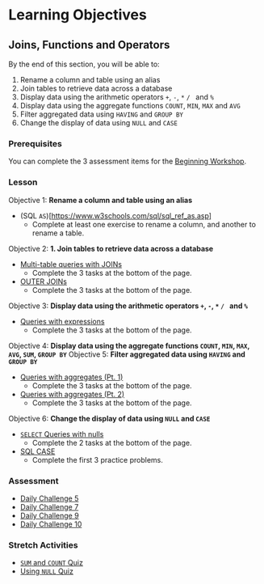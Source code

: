 # Learning Objectives
## Joins, Functions and Operators
By the end of this section, you will be able to:
1. Rename a column and table using an alias 
1. Join tables to retrieve data across a database
1. Display data using the arithmetic operators `+`, `-`, `*` `/ ` and `%`
1. Display data using the aggregate functions `COUNT`, `MIN`, `MAX` and `AVG`
1. Filter aggregated data using `HAVING` and `GROUP BY`
1. Change the display of data using `NULL` and `CASE`

### Prerequisites
You can complete the 3 assessment items for the [Beginning Workshop](./00-Beginning.md).

### Lesson 
Objective 1: **Rename a column and table using an alias**
* (SQL `AS`)[https://www.w3schools.com/sql/sql_ref_as.asp]
    * Complete at least one exercise to rename a column, and another to rename a table.

Objective 2: **1. Join tables to retrieve data across a database** 
* [Multi-table queries with JOINs](https://sqlbolt.com/lesson/select_queries_with_joins)
    * Complete the 3 tasks at the bottom of the page.
* [OUTER JOINs](https://sqlbolt.com/lesson/select_queries_with_outer_joins)
    * Complete the 3 tasks at the bottom of the page. 

Objective 3: **Display data using the arithmetic operators `+`, `-`, `*` `/ ` and `%`**
* [Queries with expressions ](https://sqlbolt.com/lesson/select_queries_with_expressions)
    * Complete the 3 tasks at the bottom of the page. 

Objective 4: **Display data using the aggregate functions `COUNT`, `MIN`, `MAX`, `AVG`, `SUM`, `GROUP BY`** 
Objective 5: **Filter aggregated data using `HAVING` and `GROUP BY`**
* [Queries with aggregates (Pt. 1)](https://sqlbolt.com/lesson/select_queries_with_aggregates)
    * Complete the 3 tasks at the bottom of the page. 
* [Queries with aggregates (Pt. 2)](https://sqlbolt.com/lesson/select_queries_with_aggregates_pt_2)
    * Complete the 3 tasks at the bottom of the page. 

Objective 6: **Change the display of data using `NULL` and `CASE`**
* [`SELECT` Queries with nulls](https://sqlbolt.com/lesson/select_queries_with_nulls)
    * Complete the 2 tasks at the bottom of the page. 
* [SQL CASE](https://mode.com/resources/sql-tutorial/sql-case/)
    * Complete the first 3 practice problems. 

### Assessment 
* [Daily Challenge 5](https://www.sqlprep.com/sc_dailychallenge/daily-challenge-5/)
* [Daily Challenge 7](https://www.sqlprep.com/sc_dailychallenge/daily-challenge-7/)
* [Daily Challenge 9](https://www.sqlprep.com/sc_dailychallenge/daily-challenge-9/)
* [Daily Challenge 10](https://www.sqlprep.com/sc_dailychallenge/daily-challenge-10/)

### Stretch Activities 
* [`SUM` and `COUNT` Quiz](https://sqlzoo.net/wiki/SUM_and_COUNT_Quiz)
* [Using `NULL` Quiz](https://sqlzoo.net/wiki/Using_Null_Quiz)

 
